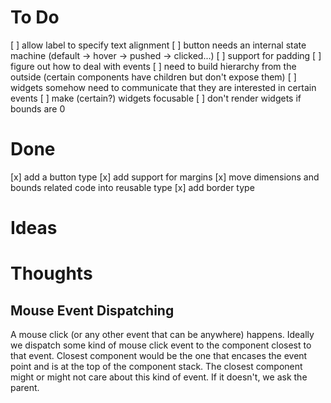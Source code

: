 # To Do

[ ] allow label to specify text alignment
[ ] button needs an internal state machine (default -> hover -> pushed -> clicked...)
[ ] support for padding
[ ] figure out how to deal with events
  [ ] need to build hierarchy from the outside (certain components have children but don't expose them)
  [ ] widgets somehow need to communicate that they are interested in certain events
[ ] make (certain?) widgets focusable
[ ] don't render widgets if bounds are 0

# Done

[x] add a button type
[x] add support for margins
[x] move dimensions and bounds related code into reusable type
[x] add border type

# Ideas

# Thoughts

## Mouse Event Dispatching

A mouse click (or any other event that can be anywhere) happens.
Ideally we dispatch some kind of mouse click event to the component closest to that event.
Closest component would be the one that encases the event point and is at the top of the component stack.
The closest component might or might not care about this kind of event. If it doesn't, we ask the parent.

